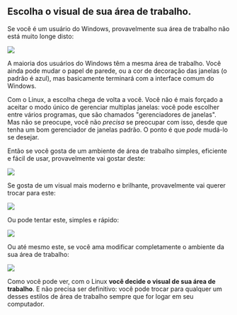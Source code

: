 <?php require("../../entete.php"); ?> <?php require("../../base.php"); ?> <?php require("../../fonctions.php"); ?>

<div id="corps">

<h2>Escolha o visual de sua área de trabalho.</h2>

<p>Se você é um usuário do Windows, provavelmente sua área de trabalho 
não está muito longe disto:</p>

<img src="Images/windows_vista.jpg" />

<p>A maioria dos usuários do Windows têm a mesma área de trabalho. Você 
ainda pode mudar o papel de parede, ou a cor de decoração das janelas (o 
padrão é azul), mas basicamente terminará com a interface comum do 
Windows.</p>

<p>Com o Linux, a escolha chega de volta a você. Você não é mais forçado 
a aceitar o modo único de gerenciar multiplas janelas: você pode 
escolher entre vários programas, que são chamados "gerenciadores de 
janelas". Mas não se preocupe, você não <i>precisa</i> se preocupar com 
isso, desde que tenha um bom gerenciador de janelas padrão. O ponto é 
que <i>pode</i> mudá-lo se desejar.</p>

<p>Então se você gosta de um ambiente de área de trabalho simples, 
eficiente e fácil de usar, provavelmente vai gostar deste:</p>

<img src="Images/ubuntu.jpg"/>

<p>Se gosta de um visual mais moderno e brilhante, provavelmente vai 
querer trocar para este:</p>

<img src="Images/kde.png" />

<p>Ou pode tentar este, simples e rápido:</p>

<img src="Images/xfce.jpg" />

<p>Ou até mesmo este, se você ama modificar completamente o ambiente da 
sua área de trabalho:</p>

<img src="Images/wm.jpg" />

<p>Como você pode ver, com o Linux <b>você decide o visual de sua área 
de trabalho</b>. E não precisa ser definitivo: você pode trocar para 
qualquer um desses estilos de área de trabalho sempre que for logar em 
seu computador.</p>

</div>
</body>
</html>
